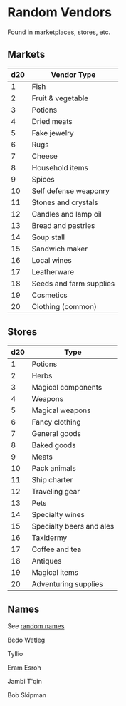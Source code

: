 # Random Vendors

Found in marketplaces, stores, etc.

## Markets

| d20 | Vendor Type |
------|--------------
| 1   | Fish |
| 2   | Fruit & vegetable |
| 3   | Potions |
| 4   | Dried meats |
| 5   | Fake jewelry |
| 6   | Rugs |
| 7   | Cheese |
| 8   | Household items |
| 9   | Spices |
| 10  | Self defense weaponry |
| 11  | Stones and crystals |
| 12  | Candles and lamp oil |
| 13  | Bread and pastries |
| 14  | Soup stall |
| 15  | Sandwich maker |
| 16  | Local wines |
| 17  | Leatherware |
| 18  | Seeds and farm supplies |
| 19  | Cosmetics |
| 20  | Clothing (common) |

## Stores

| d20 | Type |
------|-------
| 1  | Potions |
| 2  | Herbs |
| 3  | Magical components |
| 4  | Weapons |
| 5  | Magical weapons |
| 6  | Fancy clothing |
| 7  | General goods |
| 8  | Baked goods |
| 9  | Meats |
| 10 | Pack animals |
| 11 | Ship charter |
| 12 | Traveling gear |
| 13 | Pets |
| 14 | Specialty wines |
| 15 | Specialty beers and ales |
| 16 | Taxidermy |
| 17 | Coffee and tea |
| 18 | Antiques |
| 19 | Magical items |
| 20 | Adventuring supplies |

## Names

See [random names](random-names.md)

Bedo Wetleg

Tyllio

Eram Esroh

Jambi T'qin

Bob Skipman
